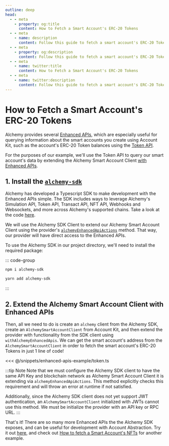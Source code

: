 ```yaml
---
outline: deep
head:
  - - meta
    - property: og:title
      content: How to Fetch a Smart Account's ERC-20 Tokens
  - - meta
    - name: description
      content: Follow this guide to fetch a smart account's ERC-20 Tokens with Account Kit, a vertically integrated stack for building apps that support ERC-4337 and ERC-6900.
  - - meta
    - property: og:description
      content: Follow this guide to fetch a smart account's ERC-20 Tokens with Account Kit, a vertically integrated stack for building apps that support ERC-4337 and ERC-6900.
  - - meta
    - name: twitter:title
      content: How to Fetch a Smart Account's ERC-20 Tokens
  - - meta
    - name: twitter:description
      content: Follow this guide to fetch a smart account's ERC-20 Tokens with Account Kit, a vertically integrated stack for building apps that support ERC-4337 and ERC-6900.
---
```


# How to Fetch a Smart Account's ERC-20 Tokens

Alchemy provides several [Enhanced APIs](https://www.alchemy.com/enhanced-apis/?a=ak-docs), which are especially useful for querying information about the smart accounts you create using Account Kit, such as the account's ERC-20 Token balances using the [Token API](https://www.alchemy.com/token-api/?a=ak-docs).

For the purposes of our example, we'll use the Token API to query our smart account's data by extending the Alchemy Smart Account Client [with Enhanced APIs](/packages/aa-alchemy/smart-account-client/actions/alchemyEnhancedApiActions.md).

## 1. Install the [`alchemy-sdk`](https://github.com/alchemyplatform/alchemy-sdk-js)

Alchemy has developed a Typescript SDK to make development with the Enhanced APIs simple. The SDK includes ways to leverage Alchemy's Simulation API, Token API, Transact API, NFT API, Webhooks and Websockets, and more across Alchemy's supported chains. Take a look at the code [here](https://github.com/alchemyplatform/alchemy-sdk-js).

We will use the Alchemy SDK Client to extend our Alchemy Smart Account Client using the provider's [`alchemyEnhancedApiActions`](/packages/aa-alchemy/smart-account-client/actions/alchemyEnhancedApiActions.md) method. That way, our provider will have direct access to the Enhanced APIs.

To use the Alchemy SDK in our project directory, we'll need to install the required package:

::: code-group

```bash [npm]
npm i alchemy-sdk
```

```bash [yarn]
yarn add alchemy-sdk
```

:::

## 2. Extend the Alchemy Smart Account Client with Enhanced APIs

Then, all we need to do is create an `alchemy` client from the Alchemy SDK, create an `AlchemySmartAccountClient` from Account Kit, and then extend the provider with functionality from the SDK client using `withAlchemyEnhancedApis`. We can get the smart account's address from the `AlchemySmartAccountClient` in order to fetch the smart account's ERC-20 Tokens in just 1 line of code!

<<< @/snippets/enhanced-apis-example/token.ts

:::tip Note
Note that we must configure the Alchemy SDK client to have the same API Key and blockchain network as Alchemy Smart Account Client it is extending via `alchemyEnhancedApiActions`. This method explicitly checks this requirement and will throw an error at runtime if not satisfied.

Additionally, since the Alchemy SDK client does not yet support JWT authentication, an `AlchemySmartAccountClient` initialized with JWTs cannot use this method. We must be initialize the provider with an API key or RPC URL.
:::

That's it! There are so many more Enhanced APIs the the Alchemy SDK exposes, and can be useful for development with Account Abstraction. Try it out [here](https://github.com/alchemyplatform/alchemy-sdk-js), and check out [How to fetch a Smart Account's NFTs](/using-smart-accounts/enhanced-apis/nft) for another example.

